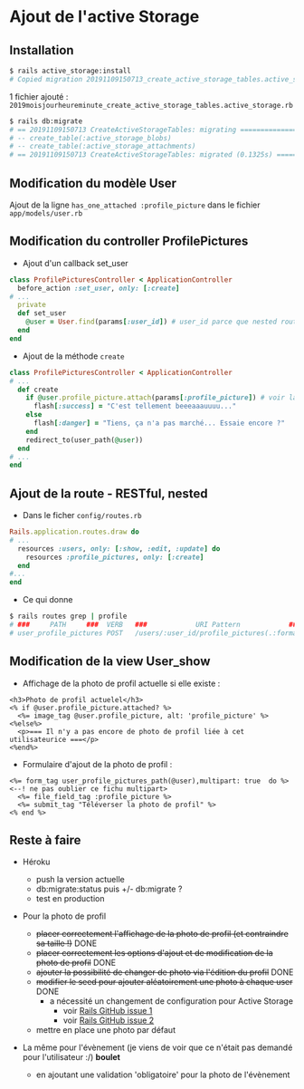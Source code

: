 # Ajout de l'active Storage

## Installation

~~~bash
$ rails active_storage:install
# Copied migration 20191109150713_create_active_storage_tables.active_storage.rb from active_storage
~~~

1 fichier ajouté : `2019moisjourheureminute_create_active_storage_tables.active_storage.rb`

~~~bash
$ rails db:migrate
# == 20191109150713 CreateActiveStorageTables: migrating ========================
# -- create_table(:active_storage_blobs)
# -- create_table(:active_storage_attachments)
# == 20191109150713 CreateActiveStorageTables: migrated (0.1325s) ===============
~~~

## Modification du modèle **User**

Ajout de la ligne `has_one_attached :profile_picture` dans le fichier `app/models/user.rb`

## Modification du controller **ProfilePictures**

* Ajout d'un callback set_user
~~~ruby
class ProfilePicturesController < ApplicationController
  before_action :set_user, only: [:create]
# ...
  private
  def set_user
    @user = User.find(params[:user_id]) # user_id parce que nested route, voir paragraphe suivant
  end
end
~~~

* Ajout de la méthode `create`
~~~ruby
class ProfilePicturesController < ApplicationController
# ...
  def create
    if @user.profile_picture.attach(params[:profile_picture]) # voir la modification de USER_show pour le :profile_picture
      flash[:success] = "C'est tellement beeeaaauuuu..."
    else
      flash[:danger] = "Tiens, ça n'a pas marché... Essaie encore ?"
    end
    redirect_to(user_path(@user))
  end
# ...
end
~~~

## Ajout de la route - RESTful, nested
* Dans le ficher `config/routes.rb`
~~~ruby
Rails.application.routes.draw do
# ...
  resources :users, only: [:show, :edit, :update] do
    resources :profile_pictures, only: [:create]
  end
#...
end
~~~

* Ce qui donne
~~~bash
$ rails routes grep | profile
# ###     PATH     ###  VERB   ###            URI Pattern            ###  ------------- #  CONTROLLER#ACTION  #
# user_profile_pictures POST   /users/:user_id/profile_pictures(.:format) ------------- profile_pictures#create
~~~

## Modification de la view User_show
* Affichage de la photo de profil actuelle si elle existe :

~~~erb
<h3>Photo de profil actuelel</h3>
<% if @user.profile_picture.attached? %>
  <%= image_tag @user.profile_picture, alt: 'profile_picture' %>
<%else%>
  <p>=== Il n'y a pas encore de photo de profil liée à cet utilisateurice ===</p>
<%end%>
~~~

* Formulaire d'ajout de la photo de profil :
~~~erb
<%= form_tag user_profile_pictures_path(@user),multipart: true  do %> <--! ne pas oublier ce fichu multipart>
  <%= file_field_tag :profile_picture %>
  <%= submit_tag "Téléverser la photo de profil" %>
<% end %>
~~~

## Reste à faire 
* Héroku
  * push la version actuelle
  * db:migrate:status puis +/- db:migrate ?
  * test en production

* Pour la photo de profil
  * ~~placer correctement l'affichage de la photo de profil (et contraindre sa taille !)~~ DONE
  * ~~placer correctement les options d'ajout et de modification de la photo de profil~~ DONE
  * ~~ajouter la possibilité de changer de photo via l'édition du profil~~ DONE
  * ~~modifier le seed pour ajouter aléatoirement une photo à chaque user~~ DONE
    * a nécessité un changement de configuration pour Active Storage
      * voir [Rails GitHub issue 1](https://github.com/rails/rails/issues/33500)
      * voir [Rails GitHub issue 2](https://github.com/rails/rails/issues/34939)
  * mettre en place une photo par défaut

* La même pour l'évènement (je viens de voir que ce n'était pas demandé pour l'utilisateur :/) **boulet**
  * en ajoutant une validation 'obligatoire' pour la photo de l'évènement